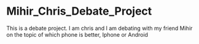 # Mihir_Chris_Debate_Project
This is a debate project. I am chris and I am debating with my friend Mihir on the topic of which phone is better, Iphone or Android
